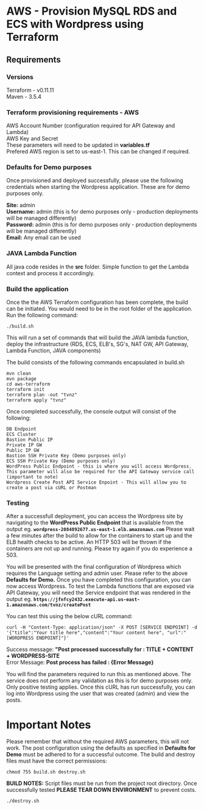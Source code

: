 # AWS - Provision MySQL RDS and ECS with Wordpress using Terraform

## Requirements
### Versions
Terraform - v0.11.11  
Maven - 3.5.4
  
  
  
### Terraform provisioning requirements - AWS
AWS Account Number (configuration required for API Gateway and Lambda)   
AWS Key and Secret  
These parameters will need to be updated in **variables.tf**  
Prefered AWS region is set to us-east-1. This can be changed if required.  
  
  
### Defaults for Demo purposes
Once provisioned and deployed successfully, please use the following credentials when starting the Wordpress application. These are for demo purposes only.  
  
  
 **Site:** admin  
 **Username:** admin (this is for demo purposes only - production deployments will be managed differently)  
 **Password:** admin (this is for demo purposes only - production deployments will be managed differently)  
 **Email:** Any email can be used  
   
   
### JAVA Lambda Function  
All java code resides in the **src** folder. Simple function to get the Lambda context and process it accordingly.  
  
  
### Build the application
Once the the AWS Terraform configuration has been complete, the build can be initiated. You would need to be in the root folder of the application. Run the following command:  
  
```
./build.sh
```
  
This will run a set of commands that will build the JAVA lambda function, deploy the infrastructure (RDS, ECS, ELB's, SG's, NAT GW, API Gateway, Lambda Function, JAVA components)  
  
The build consists of the following commands encapsulated in build.sh  
```
mvn clean  
mvn package  
cd aws-terraform  
terraform init  
terraform plan -out "tvnz"  
terraform apply "tvnz"  
``` 
  
Once completed successfully, the console output will consist of the following:  
```
DB Endpoint  
ECS Cluster  
Bastion Public IP  
Private IP GW  
Public IP GW  
Bastion SSH Private Key (Demo purposes only)  
ECS SSH Private Key (Demo purposes only)  
WordPress Public Endpoint - this is where you will access Wordpress. This parameter will also be required for the API Gateway service call (important to note)  
Wordpress Create Post API Service Enpoint - This will allow you to create a post via cURL or Postman 
```  
  
### Testing  
After a successfull deployment, you can access the Wordpress site by navigating to the **WordPress Public Endpoint** that is available from the output eg. **``wordpress-2084892677.us-east-1.elb.amazonaws.com``**  Please wait a few minutes after the build to allow for the containers to start up and the ELB health checks to be active. An HTTP 503 will be thrown if the containers are not up and running. Please try again if you do experience a 503.    
  
You will be presented with the final configuration of Wordpress which requires the Language setting and admin user. Please refer to the above **Defaults for Demo.** Once you have completed this configuration, you can now access Wordpress. To test the Lambda functions that are exposed via API Gateway, you will need the Service endpoint that was rendered in the output eg. **``https://jfnfcy2432.execute-api.us-east-1.amazonaws.com/tvnz/createPost``**  
  
You can test this using the below cURL command:  
  
```  
curl -H "Content-Type: application/json" -X POST [SERVICE ENDPOINT] -d '{"title":"Your title here","content":"Your content here", "url":"[WORDPRESS ENDPOINT]"}'  
```  

Success message: **"Post processed successfully for : TITLE + CONTENT + WORDPRESS-SITE**  
Error Message: **Post process has failed : {Error Message}**
  
You will find the parameters required to run this as mentioned above. The service does not perform any validation as this is for demo purposes only. Only positive testing applies. Once this cURL has run successfully, you can log into Wordpress using the user that was created (admin) and view the posts.  
  
  
# Important Notes  
Please remember that without the required AWS parameters, this will not work. The post configuration using the defaults as specified in **Defaults for Demo** must be adhered to for a successful outcome. The build and destroy files must have the correct permissions:  
  
```
chmod 755 build.sh destroy.sh
```  
  
**BUILD NOTES:** Script files must be run from the project root directory. Once successfully tested **PLEASE TEAR DOWN ENVIRONMENT** to prevent costs.  
  
```
./destroy.sh
```
  
  


   
   
 
  
